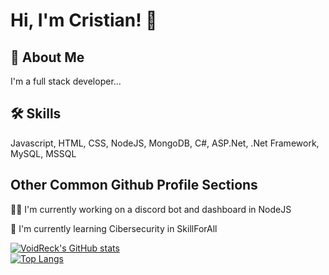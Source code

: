 # Hi, I'm Cristian! 👋

## 🚀 About Me
I'm a full stack developer...

## 🛠 Skills
Javascript, HTML, CSS, NodeJS, MongoDB, C#, ASP.Net, .Net Framework, MySQL, MSSQL

## Other Common Github Profile Sections
👩‍💻 I'm currently working on a discord bot and dashboard in NodeJS

🧠 I'm currently learning Cibersecurity in SkillForAll

[![VoidReck's GitHub stats](https://readme-stats-voidreck.vercel.app/api?username=VoidReck&show_icons=true&count_private=true&theme=tokyonight)](https://github.com/VoidReck)
<br>
[![Top Langs](https://readme-stats-voidreck.vercel.app/api/top-langs/?username=VoidReck&layout=compact&count_private=true&langs_count=10&theme=tokyonight)](https://github.com/VoidReck)

